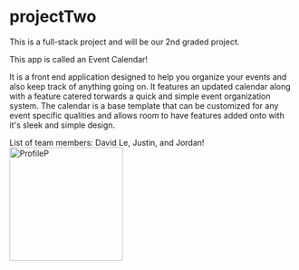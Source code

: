 # projectTwo
This is a full-stack project and will be our 2nd graded project.

This app is called an Event Calendar!

It is a front end application designed to help you organize your events and also keep track of anything going on. It features an updated calendar along with a feature catered torwards a quick and simple event organization system. The calendar is a base template that can be customized for any event specific qualities and allows room to have features added onto with it's sleek and simple design.


List of team members: David Le, Justin, and Jordan!
<img width="200" height="200" alt="ProfileP" src="https://github.com/itsGoodJuJu/projectTwo/assets/160539853/fb3218fe-d4da-481c-a022-e9ffa9c6ae1a">

